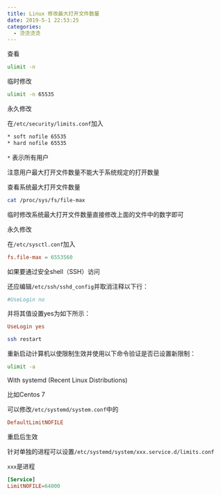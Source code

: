 ```yaml
---
title: Linux 修改最大打开文件数量
date: 2019-5-1 22:53:25
categories:
  - 烫烫烫烫
---
```

查看

``` bash
ulimit -n
```

临时修改

``` bash
ulimit -n 65535
```

<!--more-->

永久修改

在`/etc/security/limits.conf`加入

``` bash
* soft nofile 65535
* hard nofile 65535
```

`*` 表示所有用户

注意用户最大打开文件数量不能大于系统规定的打开数量

查看系统最大打开文件数量

``` bash
cat /proc/sys/fs/file-max
```

临时修改系统最大打开文件数量直接修改上面的文件中的数字即可

永久修改

在`/etc/sysctl.conf`加入

``` conf
fs.file-max = 6553560
```

如果要通过安全shell（SSH）访问

还应编辑`/etc/ssh/sshd_config`并取消注释以下行：

``` conf
#UseLogin no
```

并将其值设置yes为如下所示：

``` conf
UseLogin yes
```

``` bash
ssh restart
```

重新启动计算机以使限制生效并使用以下命令验证是否已设置新限制：

``` bash
ulimit -a
```

With systemd (Recent Linux Distributions)

比如Centos 7

可以修改`/etc/systemd/system.conf`中的

``` conf
DefaultLimitNOFILE
```

重启后生效

针对单独的进程可以设置`/etc/systemd/system/xxx.service.d/limits.conf`

`xxx`是进程

``` conf
[Service]
LimitNOFILE=64000
```
